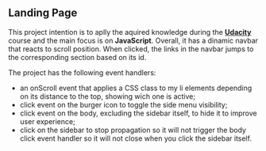 ## Landing Page

This project intention is to aplly the aquired knowledge during the **<ins>Udacity</ins>** course and the main focus is on **JavaScript**.
Overall, it has a dinamic navbar that reacts to scroll position.
When clicked, the links in the navbar jumps to the corresponding section based on its id.

The project has the following event handlers:
- an onScroll event that applies a CSS class to my li elements depending on its distance to the top, showing wich one is active;
- click event on the burger icon to toggle the side menu visibility;
- click event on the body, excluding the sidebar itself, to hide it to improve user experience;
- click on the sidebar to stop propagation so it will not trigger the body click event handler so it will not close when you click the sidebar itself.
